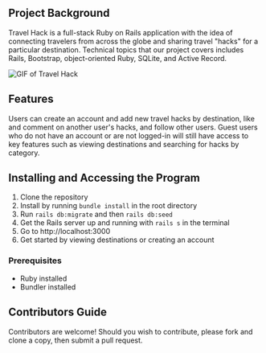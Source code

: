 ## Project Background
Travel Hack is a full-stack Ruby on Rails application with the idea of connecting travelers from across the globe and sharing travel "hacks" for a particular destination. Technical topics that our project covers includes Rails, Bootstrap, object-oriented Ruby, SQLite, and Active Record.

![GIF of Travel Hack](./public/images/travel-hack.gif "Travel Hack")

## Features
Users can create an account and add new travel hacks by destination, like and comment on another user's hacks, and follow other users. Guest users who do not have an account or are not logged-in will still have access to key features such as viewing destinations and searching for hacks by category. 

## Installing and Accessing the Program
1. Clone the repository 
2. Install by running `bundle install` in the root directory
3. Run `rails db:migrate` and then `rails db:seed`
4. Get the Rails server up and running with `rails s` in the terminal
5. Go to http://localhost:3000
6. Get started by viewing destinations or creating an account
 
### Prerequisites
- Ruby installed
- Bundler installed


## Contributors Guide
Contributors are welcome! Should you wish to contribute, please fork and clone a copy, then submit a pull request.

